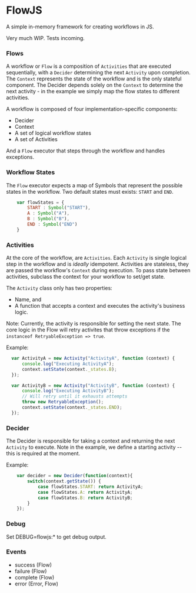 # FlowJS
A simple in-memory framework for creating workflows in JS.

Very much WIP. Tests incoming.

### Flows
A workflow or `Flow` is a composition of `Activities` that are executed sequentially, with a `Decider` determining the next `Activity` upon completion. The `Context` represents the state of the workflow and is the only stateful component. The Decider depends solely on the `Context` to determine the next activity - in the example we simply map the flow states to different activities.

A workflow is composed of four implementation-specific components:
* Decider
* Context
* A set of logical workflow states
* A set of Activities

And a `Flow` executor that steps through the workflow and handles exceptions.

### Workflow States

The `Flow` executor expects a map of Symbols that represent the possible states in the workflow. Two default states must exists: `START` and `END`.

```javascript
    var flowStates = {
        START : Symbol("START"),
        A : Symbol("A"),
        B : Symbol("B"),
        END : Symbol("END")
    }
```

### Activities
At the core of the workflow, are `Activities`. Each `Activity` is single logical step in the workflow and is _ideally_ idempotent. Activities are stateless, they are passed the workflow's `Context` during execution. To pass state between activities, subclass the context for your workflow to set/get state.

The `Activity` class only has two properties:
* Name, and
* A function that accepts a context and executes the activity's business logic.

Note: Currently, the activity is responsible for setting the next state. The core logic in the Flow will retry activites that throw exceptions if the `instanceof RetryableException => true`.

Example:

```javascript
  var ActivityA = new Activity("ActivityA", function (context) {
      console.log("Executing ActivityA");
      context.setState(context._states.B);
  });

  var ActivityB = new Activity("ActivityB", function (context) {
      console.log("Executing ActivityB");
      // Will retry until it exhausts attempts
      throw new RetryableException();
      context.setState(context._states.END);
  });
```
### Decider
The Decider is responsible for taking a context and returning the next `Activity` to execute. Note in the example, we define a starting activity -- this is required at the moment.

Example: 
```javascript
    var decider = new Decider(function(context){
        switch(context.getState()) {
            case flowStates.START: return ActivityA;
            case flowStates.A: return ActivityA;
            case flowStates.B: return ActivityB;
        }
    });
```

### Debug
Set DEBUG=flowjs:* to get debug output.

### Events
* success (Flow)
* failure (Flow)
* complete (Flow)
* error (Error, Flow)

